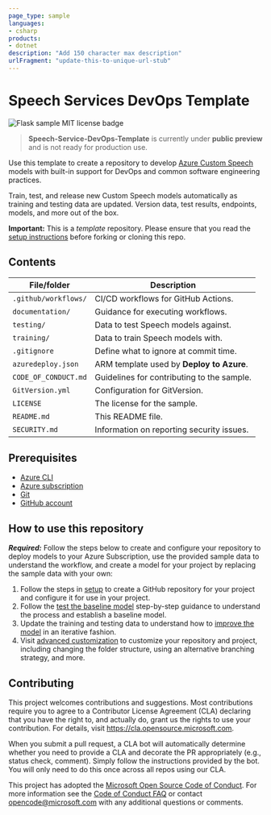 ```yaml
---
page_type: sample
languages:
- csharp
products:
- dotnet
description: "Add 150 character max description"
urlFragment: "update-this-to-unique-url-stub"
---
```


# Speech Services DevOps Template

![Flask sample MIT license badge](https://img.shields.io/badge/license-MIT-green.svg)

<!-- Uncomment after repo is public -->
<!-- ![Preview](https://img.shields.io/github/v/release/Azure-Samples/Speech-Service-DevOps-Samples?include_prereleases&sort=semver) -->

> **Speech-Service-DevOps-Template** is currently under **public preview** and is not ready for production use.

<!--
Guidelines on README format: https://review.docs.microsoft.com/help/onboard/admin/samples/concepts/readme-template?branch=master

Guidance on onboarding samples to docs.microsoft.com/samples: https://review.docs.microsoft.com/help/onboard/admin/samples/process/onboarding?branch=master

Taxonomies for products and languages: https://review.docs.microsoft.com/new-hope/information-architecture/metadata/taxonomies?branch=master
-->

Use this template to create a repository to develop [Azure Custom Speech](https://docs.microsoft.com/en-us/azure/cognitive-services/speech-service/how-to-custom-speech) models with built-in support for DevOps and common software engineering practices.

Train, test, and release new Custom Speech models automatically as training and testing data are updated. Version data, test results, endpoints, models, and more out of the box.

**Important:** This is a *template* repository. Please ensure that you read the [setup instructions](./documentation/1-setup.md) before forking or cloning this repo.

## Contents

| File/folder          | Description                                |
|----------------------|--------------------------------------------|
| `.github/workflows/` | CI/CD workflows for GitHub Actions.        |
| `documentation/`     | Guidance for executing workflows.          |
| `testing/`           | Data to test Speech models against.        |
| `training/`          | Data to train Speech models with.          |
| `.gitignore`         | Define what to ignore at commit time.      |
| `azuredeploy.json`   | ARM template used by **Deploy to Azure**.  |
| `CODE_OF_CONDUCT.md` | Guidelines for contributing to the sample. |
| `GitVersion.yml`     | Configuration for GitVersion.              |
| `LICENSE`            | The license for the sample.                |
| `README.md`          | This README file.                          |
| `SECURITY.md`        | Information on reporting security issues.  |

## Prerequisites

* [Azure CLI](https://docs.microsoft.com/cli/azure/install-azure-cli?view=azure-cli-latest)
* [Azure subscription](https://azure.microsoft.com/free/)
* [Git](https://git-scm.com/downloads)
* [GitHub account](https://github.com/join)

## How to use this repository

***Required:*** Follow the steps below to create and configure your repository to deploy models to your Azure Subscription, use the provided sample data to understand the workflow, and create a model for your project by replacing the sample data with your own:

1. Follow the steps in [setup](./documentation/1-setup.md) to create a GitHub repository for your project and configure it for use in your project.
1. Follow the [test the baseline model](./documentation/2-test-the-baseline-model.md) step-by-step guidance to understand the process and establish a baseline model.
1. Update the training and testing data to understand how to [improve the model](./documentation/3-improve-the-model.md) in an iterative fashion.
1. Visit [advanced customization](./documentation/4-advanced-customization.md) to customize your repository and project, including changing the folder structure, using an alternative branching strategy, and more.

## Contributing

This project welcomes contributions and suggestions.  Most contributions require you to agree to a
Contributor License Agreement (CLA) declaring that you have the right to, and actually do, grant us
the rights to use your contribution. For details, visit https://cla.opensource.microsoft.com.

When you submit a pull request, a CLA bot will automatically determine whether you need to provide
a CLA and decorate the PR appropriately (e.g., status check, comment). Simply follow the instructions
provided by the bot. You will only need to do this once across all repos using our CLA.

This project has adopted the [Microsoft Open Source Code of Conduct](https://opensource.microsoft.com/codeofconduct/).
For more information see the [Code of Conduct FAQ](https://opensource.microsoft.com/codeofconduct/faq/) or
contact [opencode@microsoft.com](mailto:opencode@microsoft.com) with any additional questions or comments.
